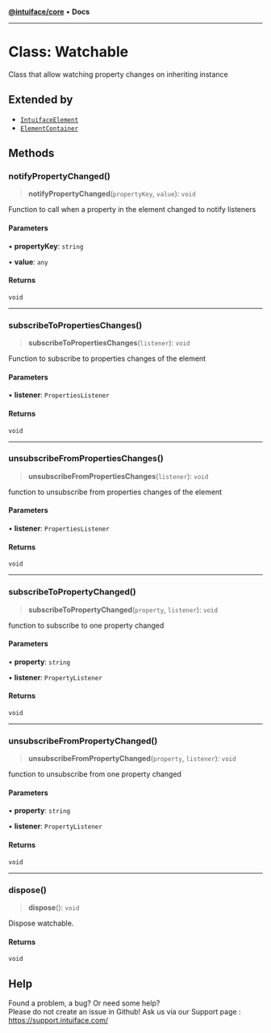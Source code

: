[**@intuiface/core**](../README.md) • **Docs**

***

# Class: Watchable

Class that allow watching property changes on inheriting instance

## Extended by

- [`IntuifaceElement`](IntuifaceElement.md)
- [`ElementContainer`](ElementContainer.md)

## Methods

### notifyPropertyChanged()

> **notifyPropertyChanged**(`propertyKey`, `value`): `void`

Function to call when a property in the element changed to notify listeners

#### Parameters

• **propertyKey**: `string`

• **value**: `any`

#### Returns

`void`

***

### subscribeToPropertiesChanges()

> **subscribeToPropertiesChanges**(`listener`): `void`

Function to subscribe to properties changes of the element

#### Parameters

• **listener**: `PropertiesListener`

#### Returns

`void`

***

### unsubscribeFromPropertiesChanges()

> **unsubscribeFromPropertiesChanges**(`listener`): `void`

function to unsubscribe from properties changes of the element

#### Parameters

• **listener**: `PropertiesListener`

#### Returns

`void`

***

### subscribeToPropertyChanged()

> **subscribeToPropertyChanged**(`property`, `listener`): `void`

function to subscribe to one property changed

#### Parameters

• **property**: `string`

• **listener**: `PropertyListener`

#### Returns

`void`

***

### unsubscribeFromPropertyChanged()

> **unsubscribeFromPropertyChanged**(`property`, `listener`): `void`

function to unsubscribe from one property changed

#### Parameters

• **property**: `string`

• **listener**: `PropertyListener`

#### Returns

`void`

***

### dispose()

> **dispose**(): `void`

Dispose watchable.

#### Returns

`void`


## Help
Found a problem, a bug? Or need some help?  
Please do not create an issue in Github! Ask us via our Support page : https://support.intuiface.com/